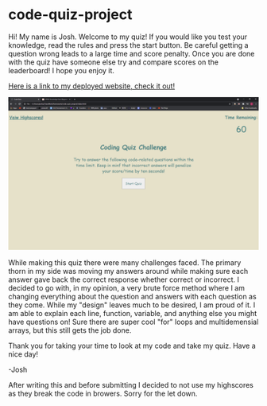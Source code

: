 # code-quiz-project

Hi! My name is Josh. Welcome to my quiz! If you would like you test your knowledge, read the rules and press the start button. Be careful getting a question wrong leads to a large time and score penalty. Once you are done with the quiz have someone else try and compare scores on the leaderboard! I hope you enjoy it.

[Here is a link to my deployed website, check it out!](https://sand-ito.github.io/code-quiz-project/)

![image of my website](./assets/images/Website.png)

While making this quiz there were many challenges faced. The primary thorn in my side was moving my answers around while making sure each answer gave back the correct response whether correct or incorrect. I decided to go with, in my opinion, a very brute force method where I am changing everything about the question and answers with each question as they come. While my "design" leaves much to be desired, I am proud of it. I am able to explain each line, function, variable, and anything else you might have questions on! Sure there are super cool "for" loops and multidemensial arrays, but this still gets the job done.

Thank you for taking your time to look at my code and take my quiz. Have a nice day!

-Josh

After writing this and before submitting I decided to not use my highscores as they break the code in browers. Sorry for the let down.